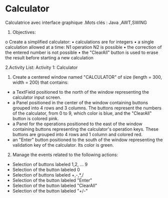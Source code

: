 # Calculator
Calculatrice avec interface graphique .Mots clés : Java ,AWT,SWING
1. Objectives:

o Create a simplified calculator:
• calculations are for integers
• a single calculation allowed at a time: N1 operation N2 is possible
• the correction of the entered number is not possible
• the "ClearAll" button is used to erase the result before starting a new calculation

2.Activity List:
Activity 1: Calculator
1) Create a centered window named "CALCULATOR" of size (length = 300, width = 200) that contains:
- a TextField positioned to the north of the window representing the calculator input screen.
- a Panel positioned in the center of the window containing buttons grouped into 4 rows and 3 columns. The
buttons represent the numbers of the calculator, from 0 to 9, which color is blue, and the "ClearAll" button is
colored pink.
- a Panel for the operations positioned to the east of the window containing buttons representing the
calculator's operation keys. These buttons are grouped into 4 rows and 1 column and colored red.
- an "Enter" button positioned to the south of the window representing the validation key of the calculator. Its
color is green.

2) Manage the events related to the following actions:
- Selection of buttons labeled 1,2, ... 9
- Selection of the button labeled 0
- Selection of buttons labeled +,-,*,/
- Selection of the button labeled "Enter"
- Selection of the button labeled "ClearAll"
- Selection of the button labeled "+/-"
